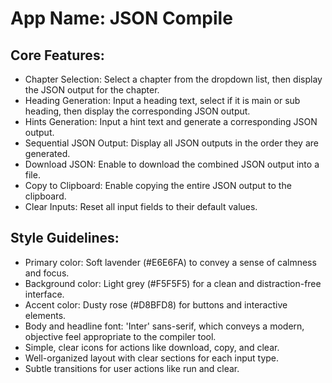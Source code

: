 # **App Name**: JSON Compile

## Core Features:

- Chapter Selection: Select a chapter from the dropdown list, then display the JSON output for the chapter.
- Heading Generation: Input a heading text, select if it is main or sub heading, then display the corresponding JSON output.
- Hints Generation: Input a hint text and generate a corresponding JSON output.
- Sequential JSON Output: Display all JSON outputs in the order they are generated.
- Download JSON: Enable to download the combined JSON output into a file.
- Copy to Clipboard: Enable copying the entire JSON output to the clipboard.
- Clear Inputs: Reset all input fields to their default values.

## Style Guidelines:

- Primary color: Soft lavender (#E6E6FA) to convey a sense of calmness and focus.
- Background color: Light grey (#F5F5F5) for a clean and distraction-free interface.
- Accent color: Dusty rose (#D8BFD8) for buttons and interactive elements.
- Body and headline font: 'Inter' sans-serif, which conveys a modern, objective feel appropriate to the compiler tool.
- Simple, clear icons for actions like download, copy, and clear.
- Well-organized layout with clear sections for each input type.
- Subtle transitions for user actions like run and clear.